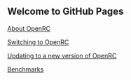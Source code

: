 ## Welcome to GitHub Pages

[About OpenRC](about-open-ftc)

[Switching to OpenRC](switching)

[Updating to a new version of OpenRC](updating)

[Benchmarks](benchmarks)
